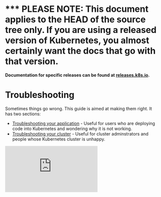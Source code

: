 <!-- BEGIN MUNGE: UNVERSIONED_WARNING -->

<!-- BEGIN STRIP_FOR_RELEASE -->

<h1>*** PLEASE NOTE: This document applies to the HEAD of the source
tree only. If you are using a released version of Kubernetes, you almost
certainly want the docs that go with that version.</h1>

<strong>Documentation for specific releases can be found at
[releases.k8s.io](http://releases.k8s.io).</strong>

<!-- END STRIP_FOR_RELEASE -->

<!-- END MUNGE: UNVERSIONED_WARNING -->
# Troubleshooting
Sometimes things go wrong.  This guide is aimed at making them right.  It has two sections:
   * [Troubleshooting your application](application-troubleshooting.md) - Useful for users who are deploying code into Kubernetes and wondering why it is not working.
   * [Troubleshooting your cluster](cluster-troubleshooting.md) - Useful for cluster adminstrators and people whose Kubernetes cluster is unhappy.


[![Analytics](https://kubernetes-site.appspot.com/UA-36037335-10/GitHub/docs/troubleshooting.md?pixel)]()
